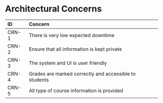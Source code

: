 # Architectural Concerns
| ID | Concern | 
|:---|:---|
| CRN-1 | There is very low expected downtime|
| CRN-2 | Ensure that all information is kept private|
| CRN-3 | The system and UI is user friendly|
| CRN-4 | Grades are marked correctly and accessible to students|
| CRN-5 | All type of course information is provided|
